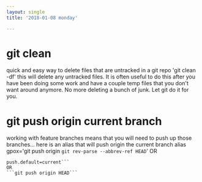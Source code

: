 ```yaml
---
layout: single
title: '2018-01-08 monday'

---
```

# git clean  
quick and easy way to delete files that are untracked in a git repo
'git clean -df'
this will delete any untracked files.  It is often useful to do this after you have been doing some work and have a couple temp files that you don't want around anymore.   No more deleting a bunch of junk.  Let git do it for you. 

# git push origin current branch
working with feature branches means that you will need to push up those branches... here is an alias that will push origin the current branch
alias gpox='git push origin `git rev-parse --abbrev-ref HEAD`'
OR
```% git config --global --list | grep push
push.default=current```
OR
```git push origin HEAD```

